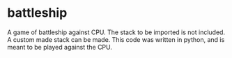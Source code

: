 # battleship
A game of battleship against CPU.
The stack to be imported is not included. A custom made stack can be made. This code was written in python, and is meant to be played against the CPU. 
